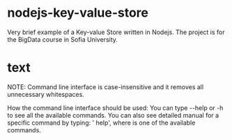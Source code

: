 # nodejs-key-value-store
Very brief example of a Key-value Store written in Nodejs. The project is for the BigData course in Sofia University.

# text
NOTE: Command line interface is case-insensitive and it removes all unnecessary whitespaces.

How the command line interface should be used:
You can type --help or -h to see all the available commands.
You can also see detailed manual for a specific command by typing: '<command> help', where <command> is one of the available commands.